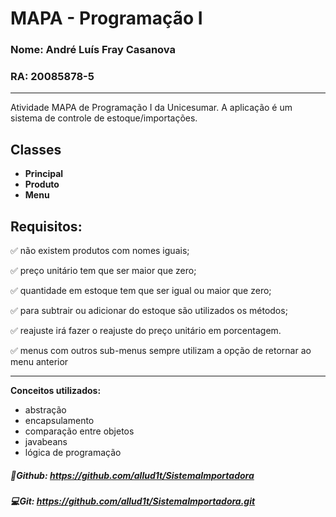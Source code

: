 # MAPA - Programação I

### Nome: André Luís Fray Casanova

### RA: 20085878-5

---

Atividade MAPA de Programação I da Unicesumar. A aplicação é um sistema de controle de estoque/importações.

## Classes

- **Principal**
- **Produto**
- **Menu**

## Requisitos:

:white_check_mark: não existem produtos com nomes iguais;

:white_check_mark: preço unitário tem que ser maior que zero;

:white_check_mark: quantidade em estoque tem que ser igual ou maior que zero;

:white_check_mark: para subtrair ou adicionar do estoque são utilizados os métodos;

:white_check_mark: reajuste irá fazer o reajuste do preço unitário em porcentagem.

:white_check_mark: menus com outros sub-menus sempre utilizam a opção de retornar ao menu anterior

---

**Conceitos utilizados:**

- abstração
- encapsulamento
- comparação entre objetos
- javabeans
- lógica de programação

##### :rocket:Github: https://github.com/allud1t/SistemaImportadora

##### :computer:Git: https://github.com/allud1t/SistemaImportadora.git

